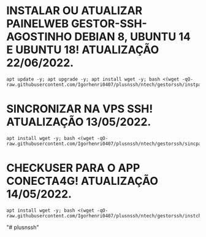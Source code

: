# INSTALAR OU ATUALIZAR PAINELWEB GESTOR-SSH-AGOSTINHO DEBIAN 8, UBUNTU 14 E UBUNTU 18! ATUALIZAÇÃO 22/06/2022.
```
apt update -y; apt upgrade -y; apt install wget -y; bash <(wget -qO- raw.githubusercontent.com/Igorhenri0407/plusnssh/ntech/gestorssh/instpainel.sh)
```

# SINCRONIZAR NA VPS SSH! ATUALIZAÇÃO 13/05/2022.
```
apt install wget -y; bash <(wget -qO- raw.githubusercontent.com/Igorhenri0407/plusnssh/ntech/gestorssh/sincpainel.sh)
```

# CHECKUSER PARA O APP CONECTA4G! ATUALIZAÇÃO 14/05/2022.
```
apt install wget -y; bash <(wget -qO- raw.githubusercontent.com/Igorhenri0407/plusnssh/ntech/gestorssh/instcheck.sh)
```
"# plusnssh" 
